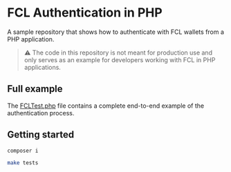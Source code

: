 # FCL Authentication in PHP

A sample repository that shows how to authenticate with FCL
wallets from a PHP application.

> :warning: The code in this repository is not meant for production use and only serves as an example for developers working with FCL in PHP applications.

## Full example

The [FCLTest.php](https://github.com/onflow/fcl-php-authn-example/blob/main/tests/FCLTest.php#L16-L72) file contains a complete end-to-end example of the authentication process.

## Getting started

```sh
composer i
```

```sh
make tests
```
